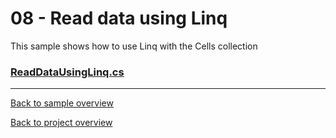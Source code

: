 ﻿# 08 - Read data using Linq
This sample shows how to use Linq with the Cells collection

### [ReadDataUsingLinq.cs](ReadDataUsingLinq.cs)

---
[Back to sample overview](..%2FReadme.md)

[Back to project overview](..%2F..%2FReadme.md)
